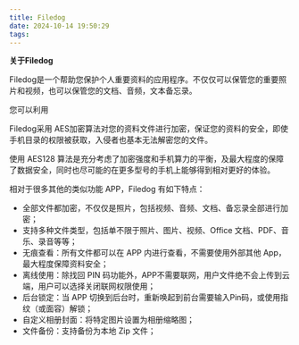 ```yaml
---
title: Filedog
date: 2024-10-14 19:50:29
tags:
---
```

**关于Filedog**

Filedog是一个帮助您保护个人重要资料的应用程序。不仅仅可以保管您的重要照片和视频，也可以保管您的文档、音频，文本备忘录。

您可以利用

Filedog采用 AES加密算法对您的资料文件进行加密，保证您的资料的安全，即使手机目录的权限被获取，入侵者也基本无法解密您的文件。

使用 AES128 算法是充分考虑了加密强度和手机算力的平衡，及最大程度的保障了数据安全，同时也尽可能的在更多型号的手机上能够得到相对更好的体验。

相对于很多其他的类似功能 APP，Filedog 有如下特点：

- 全部文件都加密，不仅仅是照片，包括视频、音频、文档、备忘录全部进行加密；
- 支持多种文件类型，包括单不限于照片、图片、视频、Office 文档、PDF、音乐、录音等等；
- 无痕查看：所有文件都可以在 APP 内进行查看，不需要使用外部其他 App，最大程度保障资料安全；
- 离线使用：除找回 PIN 码功能外，APP不需要联网，用户文件绝不会上传到云端，用户可以选择关闭联网权限使用；
- 后台锁定：当 APP 切换到后台时，重新唤起到前台需要输入Pin码，或使用指纹（或面容）解锁；
- 自定义相册封面：将特定图片设置为相册缩略图；
- 文件备份：支持备份为本地 Zip 文件；